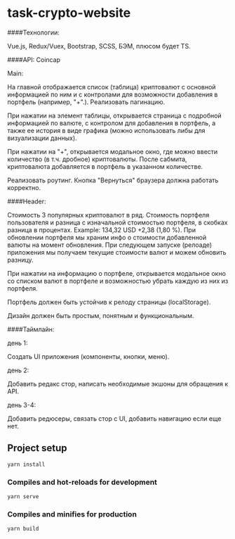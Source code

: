 # task-crypto-website
####Технологии:

Vue.js, Redux/Vuex, Bootstrap, SCSS, БЭМ, плюсом будет TS.

####API: Coincap

Main:

На главной отображается список (таблица) криптовалют с основной информацией по ним и с контролами для возможности добавления в портфель (например, "+".). Реализовать пагинацию.

При нажатии на элемент таблицы, открывается страница с подробной информацией по валюте, с контролом для добавления в портфель, а также ее история в виде графика (можно использовать либы для визуализации данных).

При нажатии на "+", открывается модальное окно, где можно ввести количество (в т.ч. дробное) криптовалюты. После сабмита, криптовалюта добавляется в портфель в указанном количестве.

Реализовать роутинг. Кнопка "Вернуться" браузера должна работать корректно.

####Header:

Стоимость 3 популярных криптовалют в ряд. Стоимость портфеля пользователя и разница с изначальной стоимостью портфеля, в скобках разница в процентах. Example: 134,32 USD +2,38 (1,80 %). При обновлении портфеля мы храним инфо о стоимости добавленной валюты на момент обновления. При следующем запуске (релоаде) приложения мы получаем текущие стоимости валют и можем обновить разницу.

При нажатии на информацию о портфеле, открывается модальное окно со списком валют в портфеле и возможностью убрать каждую из них из портфеля.

Портфель должен быть устойчив к релоду страницы (localStorage).

Дизайн должен быть простым, понятным и функциональным.

####Таймлайн:

день 1:

Создать UI приложения (компоненты, кнопки, меню).

день 2:

Добавить редакс стор, написать необходимые экшоны для обращения к API.

день 3-4:

Добавить редюсеры, связать стор с UI, добавить навигацию если еще нет.

## Project setup
```
yarn install
```

### Compiles and hot-reloads for development
```
yarn serve
```

### Compiles and minifies for production
```
yarn build
```

